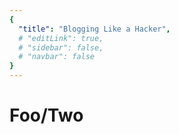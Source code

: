 ```yaml
---
{
  "title": "Blogging Like a Hacker",
  # "editLink": true,
  # "sidebar": false,
  # "navbar": false
}
---
```


# Foo/Two